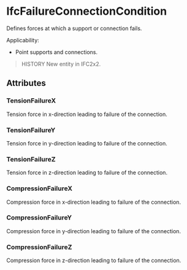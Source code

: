 # IfcFailureConnectionCondition

Defines forces at which a support or connection fails.<!-- end of definition -->

Applicability:

* Point supports and connections.

> HISTORY  New entity in IFC2x2.

## Attributes

### TensionFailureX
Tension force in x-direction leading to failure of the connection.

### TensionFailureY
Tension force in y-direction leading to failure of the connection.

### TensionFailureZ
Tension force in z-direction leading to failure of the connection.

### CompressionFailureX
Compression force in x-direction leading to failure of the connection.

### CompressionFailureY
Compression force in y-direction leading to failure of the connection.

### CompressionFailureZ
Compression force in z-direction leading to failure of the connection.
